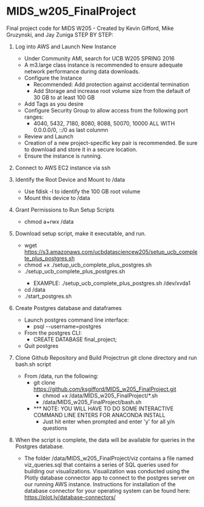 # MIDS_w205_FinalProject
Final project code for MIDS W205 - Created by Kevin Gifford, Mike Gruzynski, and Jay Zuniga
STEP BY STEP:
1. Log into AWS and Launch New Instance
    - Under Community AMI, search for UCB W205 SPRING 2016
    - A m3.large class instance is recommended to ensure adequate network performance during data downloads.
    - Configure the Instance
      - Recommended: Add protection against accidental termination
      - Add Storage and increase root volume size from the default of 30 GB to at least 100 GB
    - Add Tags as you desire
    - Configure Security Group to allow access from the following port ranges:
      - 4040, 5432, 7180, 8080, 8088, 50070, 10000 ALL WITH 0.0.0.0/0, ::/0 as last colunmn
    - Review and Launch
    - Creation of a new project-specific key pair is recommended. Be sure to download and store it in a secure location.
    - Ensure the instance is running.

2. Connect to AWS EC2 instance via ssh

3. Identify the Root Device and Mount to /data
    - Use fdisk -l to identify the 100 GB root volume
    - Mount this device to /data

4. Grant Permissions to Run Setup Scripts
    - chmod a+rwx /data
	
5. Download setup script, make it executable, and run.
    - wget https://s3.amazonaws.com/ucbdatasciencew205/setup_ucb_complete_plus_postgres.sh
    - chmod +x ./setup_ucb_complete_plus_postgres.sh
    - ./setup_ucb_complete_plus_postgres.sh <FROM ABOVE THE DATA VOLUME>
      - EXAMPLE: ./setup_ucb_complete_plus_postgres.sh /dev/xvda1
	- cd /data
	- ./start_postgres.sh
	
6. Create Postgres database and dataframes
    - Launch postgres command line interface:
      - psql --username=postgres
    - From the postgres CLI:
      - CREATE DATABASE final_project;
	- Quit postgres
	
7. Clone Github Repository and Build Projectrun git clone directory and run bash.sh script
    - From /data, run the following:
      - git clone https://github.com/ksgifford/MIDS_w205_FinalProject.git
	    - chmod +x /data/MIDS_w205_FinalProject/*.sh
	    - /data/MIDS_w205_FinalProject/bash.sh
	  - *** NOTE: YOU WILL HAVE TO DO SOME INTERACTIVE COMMAND LINE ENTERS FOR ANACONDA INSTALL
	    - Just hit enter when prompted and enter 'y' for all y/n questions
	    
8. When the script is complete, the data will be available for queries in the Postgres database.
    - The folder /data/MIDS_w205_FinalProject/viz contains a file named viz_queries.sql that contains a series of SQL queries used for building our visualizations. Visualization was conducted using the Plotly database connector app to connect to the postgres server on our running AWS instance. Instructions for installation of the database connector for your operating system can be found here: https://plot.ly/database-connectors/ 

